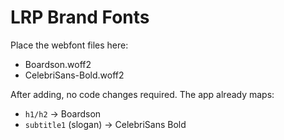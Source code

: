 # LRP Brand Fonts

Place the webfont files here:

- Boardson.woff2
- CelebriSans-Bold.woff2

After adding, no code changes required. The app already maps:
- `h1/h2` → Boardson
- `subtitle1` (slogan) → CelebriSans Bold
